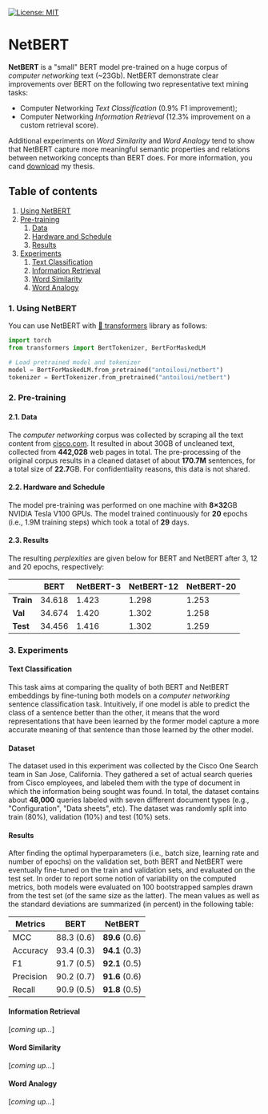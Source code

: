 [![License: MIT](https://img.shields.io/badge/License-MIT-yellow.svg)](https://opensource.org/licenses/MIT)

# NetBERT

**NetBERT** is a "small" BERT model pre-trained on a huge corpus of *computer networking* text (~23Gb). NetBERT demonstrate clear improvements over BERT on the following two representative text mining tasks: 
- Computer Networking *Text Classification* (0.9% F1 improvement);
- Computer Networking *Information Retrieval* (12.3% improvement on a custom retrieval score).

Additional experiments on *Word Similarity* and *Word Analogy* tend to show that NetBERT capture more meaningful semantic properties and relations between networking concepts than BERT does. For more information, you cand [download](https://matheo.uliege.be/bitstream/2268.2/9060/7/Antoine_Louis_Thesis.pdf) my thesis.

## Table of contents
1. [Using NetBERT](#using_netbert)
2. [Pre-training](#pretraining)
    1. [Data](#data)
    2. [Hardware and Schedule](#hardware)
    3. [Results](#results)
3. [Experiments](#experiments)
    1. [Text Classification](#text_classification)
    2. [Information Retrieval](#info_retrieval)
    3. [Word Similarity](#word_similarity)
    4. [Word Analogy](#word_analogy)


### 1. Using NetBERT <a name="using_netbert"></a>
You can use NetBERT with [🤗 transformers](https://github.com/huggingface/transformers) library as follows:

```python
import torch
from transformers import BertTokenizer, BertForMaskedLM

# Load pretrained model and tokenizer
model = BertForMaskedLM.from_pretrained("antoiloui/netbert")
tokenizer = BertTokenizer.from_pretrained("antoiloui/netbert")
```

### 2. Pre-training <a name="pretraining"></a>

#### 2.1. Data <a name="data"></a>
The *computer networking* corpus was collected by scraping all the text content from [cisco.com](https://www.cisco.com/). It resulted in about 30GB of uncleaned text, collected from **442,028** web pages in total. The pre-processing of the original corpus results in a cleaned dataset of about **170.7M** sentences, for a total size of **22.7**GB. For confidentiality reasons, this data is not shared.

#### 2.2. Hardware and Schedule <a name="hardware"></a>
The model pre-training was performed on one machine with **8×32**GB NVIDIA Tesla V100 GPUs. The model trained continuously for **20** epochs (i.e., 1.9M training steps) which took a total of **29** days.

#### 2.3. Results <a name="results"></a>
The resulting *perplexities* are given below for BERT and NetBERT after 3, 12 and 20 epochs, respectively:


|           | BERT   | NetBERT-3 | NetBERT-12 | NetBERT-20 |
|-----------|--------|-----------|------------|------------|
| **Train** | 34.618 | 1.423     | 1.298      | 1.253      |
| **Val**   | 34.674 | 1.420     | 1.302      | 1.258      |
| **Test**  | 34.456 | 1.416     | 1.302      | 1.259      |


### 3. Experiments <a name="experiments"></a>

#### Text Classification <a name="text_classification"></a>
This task aims at comparing the quality of both BERT and NetBERT embeddings by fine-tuning both models on a *computer networking* sentence classification task. Intuitively, if one model is able to predict the class of a sentence better than the other, it means that the word representations that have been learned by the former model capture a more accurate meaning of that sentence than those learned by the other model.

#### Dataset
The dataset used in this experiment was collected by the Cisco One Search team in San Jose, California. They gathered a set of actual search queries from Cisco employees, and labeled them with the type of document in which the information being sought was found. In total, the dataset contains about **48,000** queries labeled with seven different document types (e.g., "Configuration", "Data sheets", etc). The dataset was randomly split into train (80%), validation (10%) and test
(10%) sets.

#### Results
After finding the optimal hyperparameters (i.e., batch size, learning rate and number of epochs) on the validation set, both BERT and NetBERT were eventually fine-tuned on the train and validation sets, and evaluated on the test set. In order to report some notion of variability on the computed metrics, both models were
evaluated on 100 bootstrapped samples drawn from the test set (of the same size as the latter). The mean values as well as the standard deviations are summarized (in percent) in the following table:

| Metrics   | BERT       | NetBERT        |
|-----------|------------|----------------|
| MCC       | 88.3 (0.6) | **89.6** (0.6) |
| Accuracy  | 93.4 (0.3) | **94.1** (0.3) |
| F1        | 91.7 (0.5) | **92.1** (0.5) |
| Precision | 90.2 (0.7) | **91.6** (0.6) |
| Recall    | 90.9 (0.5) | **91.8** (0.5) |

#### Information Retrieval <a name="info_retrieval"></a>
[*coming up...*]

#### Word Similarity <a name="word_similarity"></a>
[*coming up...*]

#### Word Analogy <a name="word_analogy"></a>
[*coming up...*]

